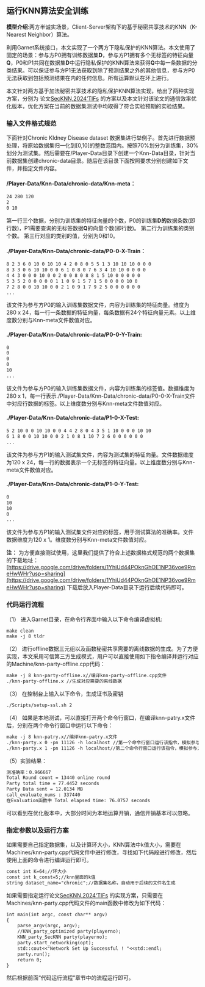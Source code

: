##  运行KNN算法安全训练

**模型介绍**:两方半诚实场景，Client-Server架构下的基于秘密共享技术的KNN（K-Nearest Neighbor）算法。

利用Garnet系统接口，本文实现了一个两方下隐私保护的KNN算法。本文使用了固定的场景：参与方P0拥有训练数据集**D**，参与方P1拥有多个无标签的特征向量**Q**，P0和P1共同在数据集**D**中运行隐私保护的KNN算法来获得**Q**中每一条数据的分类结果。可以保证参与方P1无法获取到除了预测结果之外的其他信息，参与方P0无法获取到包括预测结果在内的任何信息。所有运算默认在环上进行。

本文针对两方基于加法秘密共享技术的隐私保护KNN算法实现，给出了两种实现方案，分别为 论文[SecKNN,2024‘TIFs](https://ieeexplore.ieee.org/document/10339363/footnotes#footnotes)
的方案以及本文针对该论文的通信效率优化版本，优化方案在当前的数据集测试中均取得了符合实验预期的实验结果。
### 输入文件格式规范
下面针对Chronic KIdney Disease dataset 数据集进行举例子。首先进行数据预处理，将原始数据集归一化到[0,10]的整数范围内。按照70%划分为训练集，30%划分为测试集。然后需要在/Player-Data目录下创建一个Knn-Data目录，针对当前数据集创建chronic-data目录。随后在该目录下面按照要求分别创建如下文件，并指定文件内容。
#### /Player-Data/Knn-Data/chronic-data/Knn-meta：
```markdown
24 280 120
2
0 10
```
第一行三个数据，分别为训练集的特征向量的个数，P0的训练集**D的**数据条数(即行数)，P1需要查询的无标签数据**Q**的向量个数(即行数)。
第二行为训练集的类别个数。
第三行对应的类别的值，分别为0和10。

#### ./Player-Data/Knn-Data/chronic-data/P0-0-X-Train：
```markdown
8 2 3 6 0 10 0 10 10 4 2 0 8 0 5 5 1 3 10 10 10 0 0 0
8 3 3 0 6 10 10 0 0 6 1 0 8 0 7 6 3 4 10 10 0 0 0 0
4 4 3 0 0 0 10 0 0 2 0 0 8 0 8 8 1 5 10 0 0 0 0 0
5 3 5 2 0 0 0 0 0 1 1 0 9 1 5 7 1 5 0 0 0 0 10 0
7 2 8 0 0 10 10 0 0 2 1 0 9 1 7 9 2 5 0 0 0 0 0 0
...
```
该文件为参与方P0的输入训练集数据文件，内容为训练集的特征向量。维度为280 x 24，每一行一条数据的特征向量，每条数据有24个特征向量元素。以上维度数分别与Knn-meta文件数值对应。
#### ./Player-Data/Knn-Data/chronic-data/P0-0-Y-Train:
```markdown
0
0
0
0
10
...
```
该文件为参与方P0的输入训练集数据文件，内容为训练集的标签值。数据维度为280 x 1，每一行表示./Player-Data/Knn-Data/chronic-data/P0-0-X-Train文件中对应行数据的标签。以上维度数分别与Knn-meta文件数值对应。
#### ./Player-Data/Knn-Data/chronic-data/P1-0-X-Test:
```markdown
5 2 10 0 0 10 10 0 0 4 4 2 8 0 4 3 5 1 10 0 0 0 10 10
6 1 8 0 0 10 10 0 0 2 1 0 8 1 10 7 2 6 0 0 0 0 0 0
...
```
该文件为参与方P1的输入测试集文件，内容为测试集的特征向量。文件数据维度为120 x 24，每一行的数据表示一个无标签的特征向量。以上维度数分别与Knn-meta文件数值对应。
#### ./Player-Data/Knn-Data/chronic-data/P1-0-Y-Test:
```markdown
0
10
10
0
...
```
该文件为参与方P1的输入测试集文件对应的标签，用于测试算法的准确率。文件数据维度为120 x 1。维度数分别与Knn-meta文件数值对应。


**注：**
为方便直接测试使用，这里我们提供了符合上述数据格式规范的两个数据集的下载地址：[https://drive.google.com/drive/folders/1YhiUd44POknGhOE1NP36voe9RmeHwWHr?usp=sharing](https://drive.google.com/drive/folders/1YhiUd44POknGhOE1NP36voe9RmeHwWHr?usp=sharing)
下载后放入Player-Data目录下运行后续代码即可。


### 代码运行流程
（1） 进入Garnet目录，在命令行界面中输入以下命令编译虚拟机:
```markdown
make clean
make -j 8 tldr
```
（2） 进行offline数据三元组以及函数秘密共享需要的离线数据的生成。为了方便实现，本文采用可信第三方生成模式，用户可以直接使用如下指令编译并运行对应的Machine/knn-party-offline.cpp代码：
```markdown
make -j 8 knn-party-offline.x//编译knn-party-offline.cpp文件
./knn-party-offline.x //生成对应需要的离线数据
```

（3） 在控制台上输入以下命令，生成证书及密钥
```markdown
./Scripts/setup-ssl.sh 2
```
（4） 如果是本地测试，可以直接打开两个命令行窗口，在编译knn-patry.x文件后，分别在两个命令行窗口中运行以下命令：
```markdown
make -j 8 knn-patry.x//编译knn-patry.x文件
./knn-party.x 0 -pn 11126 -h localhost //第一个命令行窗口运行该指令，模拟参与方P0运行的命令
./knn-party.x 1 -pn 11126 -h localhost//第二个命令行窗口运行该指令，模拟参与方P1运行的命令
```
（5）实验结果：
```markdown
测准确率：0.966667
Total Round count = 13440 online round
Party total time = 77.4452 seconds
Party Data sent = 12.0134 MB
call_evaluate_nums : 337440
在Evaluation函数中 Total elapsed time: 76.0757 seconds
```
可以看到在优化版本中，大部分时间为本地运算开销，通信开销基本可以忽略。

### 指定参数以及运行方案
如果需要自己指定数据集，以及计算环大小，KNN算法中k值大小，需要在Machines/knn-party.cpp代码文件中进行修改，寻找如下代码段进行修改，然后使用上面的命令进行编译运行即可。
```markdown
const int K=64;//环大小
const int k_const=5;//knn里面的k值 
string dataset_name="chronic";//数据集名称，自动用于后续的文件名生成
```

如果需要指定运行论文[SecKNN,2024‘TIFs](https://ieeexplore.ieee.org/document/10339363/footnotes#footnotes)
的实现方案，只需要在Machines/knn-party.cpp代码文件的main函数中修改为如下代码：
```markdown
int main(int argc, const char** argv)
{
    parse_argv(argc, argv);
    //KNN_party_optimized party(playerno);
    KNN_party_SecKNN party(playerno);
    party.start_networking(opt);
    std::cout<<"Network Set Up Successful ! "<<std::endl;
    party.run();
    return 0;
}
```
然后根据前面“代码运行流程”章节中的流程运行即可。
